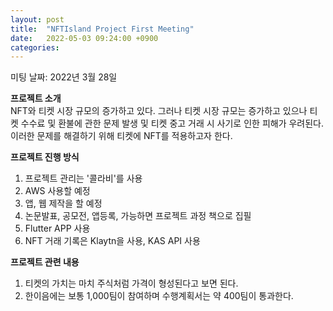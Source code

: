```yaml
---
layout: post
title:  "NFTIsland Project First Meeting"
date:   2022-05-03 09:24:00 +0900
categories: 
---
```

미팅 날짜: 2022년 3월 28일 

**프로젝트 소개** <br>
NFT와 티켓 시장 규모의 증가하고 있다. 그러나 티켓 시장 규모는 증가하고 있으나 티켓 수수료 및 환불에 관한 문제 발생 및 티켓 중고 거래 시 사기로 인한 피해가 우려된다. 이러한 문제를 해결하기 위해 티켓에 NFT를 적용하고자 한다. 

**프로젝트 진행 방식**
1. 프로젝트 관리는 '콜라비'를 사용
2. AWS 사용할 예정
3. 앱, 웹 제작을 할 예정
4. 논문발표, 공모전, 앱등록, 가능하면 프로젝트 과정 책으로 집필
5. Flutter APP 사용
6. NFT 거래 기록은 Klaytn을 사용, KAS API 사용

**프로젝트 관련 내용**
1. 티켓의 가치는 마치 주식처럼 가격이 형성된다고 보면 된다.
2. 한이음에는 보통 1,000팀이 참여하며 수행계획서는 약 400팀이 통과한다. 